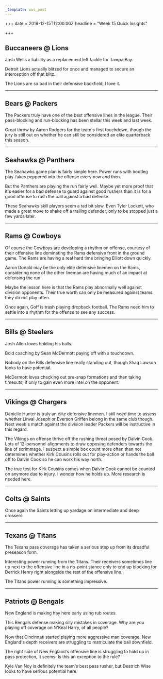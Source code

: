 ```yaml
---
_template: owl_post
---
```


+++
date = 2019-12-15T12:00:00Z
headline = "Week 15 Quick Insights"

+++
## Buccaneers @ Lions

Josh Wells a liability as a replacement left tackle for Tampa Bay.

Detroit Lions actually blitzed for once and managed to secure an interception off that blitz.

The Lions are so bad in their defensive backfield, I love it.

***

## Bears @ Packers

The Packers truly have one of the best offensive lines in the league. Their pass-blocking and run-blocking has been stellar this week and last week.

Great throw by Aaron Rodgers for the team's first touchdown, though the jury is still out on whether he can still be considered an elite quarterback this season.

***

## Seahawks @ Panthers

The Seahawks game plan is fairly simple here. Power runs with bootleg play-fakes peppered into the offense every now and then.

But the Panthers are playing the run fairly well. Maybe yet more proof that it's easier for a bad defense to guard against good rushers than it is for a good offense to rush the ball against a bad defense.

These Seahawks skill players seem a tad bit slow. Even Tyler Lockett, who made a great move to shake off a trailing defender, only to be stopped just a few yards later.

***

## Rams @ Cowboys

Of course the Cowboys are developing a rhythm on offense, courtesy of their offensive line dominating the Rams defensive front in the ground game. The Rams are having a real hard time bringing Elliott down quickly.

Aaron Donald may be the only elite defensive linemen on the Rams, considering none of the other lineman are having much of an impact at defensing the run.

Maybe the lesson here is that the Rams play abnormally well against division opponents. Their true worth can only be measured against teams they do not play often.

Once again, Goff is trash playing dropback football. The Rams need him to settle into a rhythm for the offense to see any success.

***

## Bills @ Steelers

Josh Allen loves holding his balls.

Bold coaching by Sean McDermott paying off with a touchdown.

Nobody on the Bills defensive line really standing out, though Shaq Lawson looks to have potential.

McDermott loves checking out pre-snap formations and then taking timeouts, if only to gain even more intel on the opponent.

***

## Vikings @ Chargers

Danielle Hunter is truly an elite defensive linemen. I still need time to assess whether Linval Joseph or Everson Griffen belong in the same club though. Next week's match against the division leader Packers will be instructive in this regard.

The Vikings on offense thrive off the rushing threat posed by Dalvin Cook. Lots of 12-personnel alignments to draw opposing defenders towards the line of scrimmage. I suspect a simple box count more often than not determines whether Kirk Cousins rolls out for play-action or hands the ball off to Dalvin Cook so he can work his way north.

The true test for Kirk Cousins comes when Dalvin Cook cannot be counted on anymore due to injury. I wonder how he holds up. More research is needed here.

***

## Colts @ Saints

Once again the Saints letting up yardage on intermediate and deep crossers.

***

## Texans @ Titans

The Texans pass coverage has taken a serious step up from its dreadful preseason form.

Interesting power running from the Titans. Their receivers sometimes line up next to the offensive line in a no-point stance only to end up blocking for Derrick Henry right alongside the rest of the offensive line.

The Titans power running is something impressive.

***

## Patriots @ Bengals

New England is making hay here early using rub routes.

This Bengals defense making silly mistakes in coverage. Why are you playing off coverage on N'Keal Harry, of all people?

Now that Cincinnati started playing more aggressive man coverage, New England's depth receivers are struggling to matriculate the ball downfield.

The right side of New England's offensive line is struggling to hold up in pass protection, it seems.  Is this an exception to the rule?

Kyle Van Noy is definitely the team's best pass rusher, but Deatrich Wise looks to have serious potential here.
